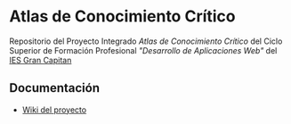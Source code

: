 # Atlas de Conocimiento Crítico

Repositorio del Proyecto Integrado _Atlas de Conocimiento Crítico_ del Ciclo Superior de Formación Profesional _"Desarrollo de Aplicaciones Web"_ del [IES Gran Capitan](https://informatica.iesgrancapitan.org)

## Documentación

- [Wiki del proyecto](https://github.com/iesgrancapitan-proyectos/202021daw_junio_Atlas-de-Conocimiento-Critico-PedroBlanco/wiki)
